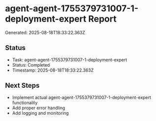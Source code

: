 # agent-agent-1755379731007-1-deployment-expert Report

Generated: 2025-08-18T18:33:22.363Z

## Status
- Task: agent-agent-1755379731007-1-deployment-expert
- Status: Completed
- Timestamp: 2025-08-18T18:33:22.363Z

## Next Steps
- Implement actual agent-agent-1755379731007-1-deployment-expert functionality
- Add proper error handling
- Add logging and monitoring
